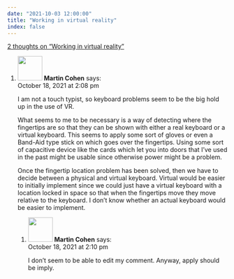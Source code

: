 ```yaml
---
date: "2021-10-03 12:00:00"
title: "Working in virtual reality"
index: false
---
```


[2 thoughts on &ldquo;Working in virtual reality&rdquo;](/lemire/blog/2021/10-03-working-in-virtual-reality)

<ol class="comment-list">
<li id="comment-602635" class="comment even thread-even depth-1 parent">
<div class="comment-author vcard">
<img alt src="https://secure.gravatar.com/avatar/e214f5c143b40458c473bef6ee05823e?s=56&#038;d=mm&#038;r=g" srcset="https://secure.gravatar.com/avatar/e214f5c143b40458c473bef6ee05823e?s=112&#038;d=mm&#038;r=g 2x" class="avatar avatar-56 photo" height="56" width="56" decoding="async" /> <b class="fn">Martin Cohen</b> <span class="says">says:</span> </div>
<div class="comment-metadata"><time datetime="2021-10-18T14:08:06+00:00">October 18, 2021 at 2:08 pm</time></a> </div>
<div class="comment-content">
<p>I am not a touch typist, so keyboard problems seem to be the big hold up in the use of VR.</p>
<p>What seems to me to be necessary is a way of detecting where the fingertips are so that they can be shown with either a real keyboard or a virtual keyboard. This seems to apply some sort of gloves or even a Band-Aid type stick on which goes over the fingertips. Using some sort of capacitive device like the cards which let you into doors that I&rsquo;ve used in the past might be usable since otherwise power might be a problem.</p>
<p>Once the fingertip location problem has been solved, then we have to decide between a physical and virtual keyboard. Virtual would be easier to initially implement since we could just have a virtual keyboard with a location locked in space so that when the fingertips move they move relative to the keyboard. I don&rsquo;t know whether an actual keyboard would be easier to implement.</p>
</div>
<ol class="children">
<li id="comment-602637" class="comment odd alt depth-2">
<div class="comment-author vcard">
<img alt src="https://secure.gravatar.com/avatar/e214f5c143b40458c473bef6ee05823e?s=56&#038;d=mm&#038;r=g" srcset="https://secure.gravatar.com/avatar/e214f5c143b40458c473bef6ee05823e?s=112&#038;d=mm&#038;r=g 2x" class="avatar avatar-56 photo" height="56" width="56" loading="lazy" decoding="async" /> <b class="fn">Martin Cohen</b> <span class="says">says:</span> </div>
<div class="comment-metadata"><time datetime="2021-10-18T14:10:48+00:00">October 18, 2021 at 2:10 pm</time></a> </div>
<div class="comment-content">
<p>I don&rsquo;t seem to be able to edit my comment. Anyway, apply should be imply.</p>
</div>
</li>
</ol>
</li>
</ol>
